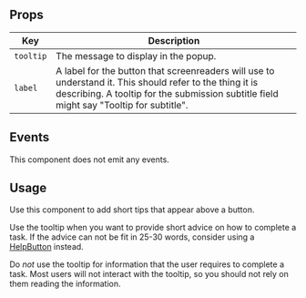 ## Props

| Key | Description |
| --- | --- |
| `tooltip` | The message to display in the popup. |
| `label` | A label for the button that screenreaders will use to understand it. This should refer to the thing it is describing. A tooltip for the submission subtitle field might say "Tooltip for subtitle". |

## Events

This component does not emit any events.

## Usage

Use this component to add short tips that appear above a button.

Use the tooltip when you want to provide short advice on how to complete a task. If the advice can not be fit in 25-30 words, consider using a [HelpButton](#/component/HelpButton) instead.

Do _not_ use the tooltip for information that the user requires to complete a task. Most users will not interact with the tooltip, so you should not rely on them reading the information.
